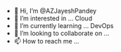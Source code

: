 - 👋 Hi, I’m @AZJayeshPandey
- 👀 I’m interested in ... Cloud
- 🌱 I’m currently learning ... DevOps
- 💞️ I’m looking to collaborate on ...
- 📫 How to reach me ...

<!---
AZJayeshPandey/AZJayeshPandey is a ✨ special ✨ repository because its `README.md` (this file) appears on your GitHub profile.
You can click the Preview link to take a look at your changes.
--->
